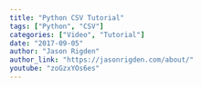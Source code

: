 ```yaml
---
title: "Python CSV Tutorial"
tags: ["Python", "CSV"]
categories: ["Video", "Tutorial"]
date: "2017-09-05"
author: "Jason Rigden"
author_link: "https://jasonrigden.com/about/"
youtube: "zoGzxYOs6es"
---
```




